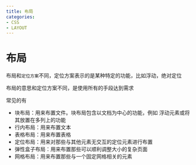 ```yaml
---
title: 布局
categories: 
- CSS
- LAYOUT
---
```


# 布局

布局和`定位方案`不同，定位方案表示的是某种特定的功能，比如浮动，绝对定位

布局的意思和定位方案不同，是使用所有的手段达到需求

常见的有

- 块布局：用来布置文件。块布局包含以文档为中心的功能，例如 浮动元素或将其放置在多列上的功能
- 行内布局：用来布置文本
- 表格布局：用来布置表格
- 定位布局：用来对那些与其他元素无交互的定位元素进行布置 
- 弹性盒子布局：用来布置那些可以顺利调整大小的复杂页面
- 网格布局：用来布置那些与一个固定网格相关的元素



